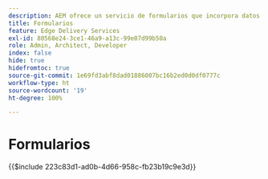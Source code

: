 ```yaml
---
description: AEM ofrece un servicio de formularios que incorpora datos enviados en un documento de Microsoft Excel o Google Sheet.
title: Formularios
feature: Edge Delivery Services
exl-id: 80568e24-3ce1-46a9-a13c-99e07d99b50a
role: Admin, Architect, Developer
index: false
hide: true
hidefromtoc: true
source-git-commit: 1e69fd3abf8dad01886007bc16b2ed0d0df0777c
workflow-type: ht
source-wordcount: '19'
ht-degree: 100%

---
```


# Formularios

{{$include 223c83d1-ad0b-4d66-958c-fb23b19c9e3d}}
